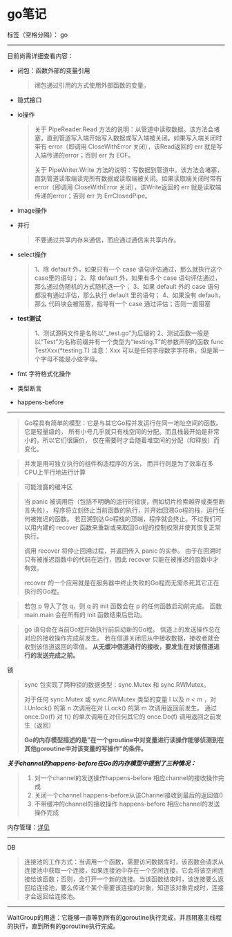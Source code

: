 ﻿# go笔记

标签（空格分隔）： go

---

目前尚需详细查看内容：

 - 闭包：函数外部的变量引用

    > 闭包通过引用的方式使用外部函数的变量。

 - 隐式接口
 - io操作
    
    > 关于 PipeReader.Read
    > 方法的说明：从管道中读取数据。该方法会堵塞，直到管道写入端开始写入数据或写入端被关闭。如果写入端关闭时带有 error（即调用
    > CloseWithError 关闭），该Read返回的 err 就是写入端传递的error；否则 err 为 EOF。
    > 
    > 关于 PipeWriter.Write 方法的说明：写数据到管道中。该方法会堵塞，直到管道读取端读完所有数据或读取端被关闭。如果读取端关闭时带有 error（即调用
    > CloseWithError 关闭），该Write返回的 err 就是读取端传递的error；否则 err 为 ErrClosedPipe。

 - image操作
 - 并行
 
    > 不要通过共享内存来通信，而应通过通信来共享内存。

 - select操作
    > 1、除 default 外，如果只有一个 case 语句评估通过，那么就执行这个case里的语句；
    > 2、除 default 外，如果有多个 case 语句评估通过，那么通过伪随机的方式随机选一个；
    > 3、如果 default 外的 case 语句都没有通过评估，那么执行 default 里的语句；
    > 4、如果没有 default，那么 代码块会被阻塞，指导有一个 case 通过评估；否则一直阻塞

 - **test测试**
    
    > 1、测试源码文件是名称以“_test.go”为后缀的
    > 2、测试函数一般是以“Test”为名称前缀并有一个类型为“testing.T”的参数声明的函数
    > func TestXxx(*testing.T)
    > 注意：Xxx 可以是任何字母数字字符串，但是第一个字母不能是小些字母。

 - fmt 字符格式化操作
 - 类型断言
 - happens-before

----------


> Go程具有简单的模型：它是与其它Go程并发运行在同一地址空间的函数。它是轻量级的，
> 所有小号几乎就只有栈空间的分配。而且栈最开始是非常小的，所以它们很廉价， 仅在需要时才会随着堆空间的分配（和释放）而变化。

> 并发是用可独立执行的组件构造程序的方法， 而并行则是为了效率在多CPU上平行地进行计算

> 可能泄露的缓冲区
> 
> 当 panic 被调用后（包括不明确的运行时错误，例如切片检索越界或类型断言失败），
> 程序将立刻终止当前函数的执行，并开始回溯Go程的栈，运行任何被推迟的函数。 若回溯到达Go程栈的顶端，程序就会终止。不过我们可以用内建的
> recover 函数来重新或来取回Go程的控制权限并使其恢复正常执行。
> 
> 调用 recover 将停止回溯过程，并返回传入 panic 的实参。 由于在回溯时只有被推迟函数中的代码在运行，因此 recover
> 只能在被推迟的函数中才有效。
> 
> recover 的一个应用就是在服务器中终止失败的Go程而无需杀死其它正在执行的Go程。



> 若包 p 导入了包 q，则 q 的 init 函数会在 p 的任何函数启动前完成。 函数 main.main 会在所有的 init
> 函数结束后启动。

> go 语句会在当前Go程开始执行前启动新的Go程。
> 信道上的发送操作总在对应的接收操作完成前发生。
> 若在信道关闭后从中接收数据，接收者就会收到该信道返回的零值。
> **从无缓冲信道进行的接收，要发生在对该信道进行的发送完成之前。**


锁

> sync 包实现了两种锁的数据类型：sync.Mutex 和 sync.RWMutex。
> 
> 对于任何 sync.Mutex 或 sync.RWMutex 类型的变量 l 以及 n < m ，对 l.Unlock() 的第 n
> 次调用在对 l.Lock() 的第 m 次调用返回前发生。
> 通过 once.Do(f) 对 f() 的单次调用在对任何其它的 once.Do(f) 调用返回之前发生（返回）
> 
> 
> **Go的内存模型描述的是"在一个groutine中对变量进行读操作能够侦测到在其他goroutine中对该变量的写操作"的条件。**


***关于channel的happens-before在Go的内存模型中提到了三种情况：***

>  1. 对一个channel的发送操作happens-before 相应channel的接收操作完成
>  2. 关闭一个channel happens-before从该Channel接收到最后的返回值0
>  3. 不带缓冲的channel的接收操作 happens-before 相应channel的发送操作完成

内存管理：[详见][1]


----------
DB

> 连接池的工作方式：当调用一个函数，需要访问数据库时，该函数会请求从连接池中获取一个连接，如果连接池中存在一个空闲连接，它会将该空闲连接给该函数；否则，会打开一个新的连接。当该函数结束时，该连接要么返回给连接池，要么传递个某个需要该连接的对象，知道该对象完成时，连接才会返回给连接池。

  [1]: https://tiancaiamao.gitbooks.io/go-internals/content/zh/06.1.html
  
  
  


----------
WaitGroup的用途：它能够一直等到所有的goroutine执行完成，并且阻塞主线程的执行，直到所有的goroutine执行完成。